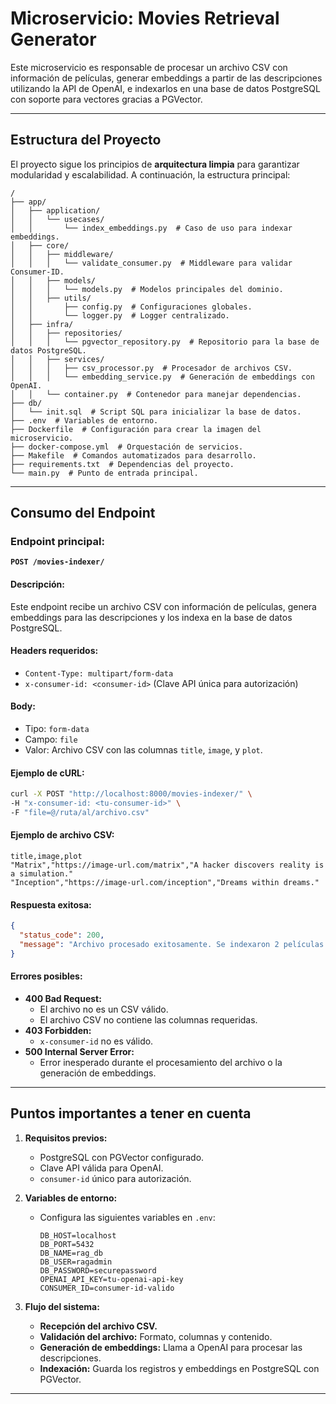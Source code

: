 # Microservicio: Movies Retrieval Generator

Este microservicio es responsable de procesar un archivo CSV con información de películas, generar embeddings a partir de las descripciones utilizando la API de OpenAI, e indexarlos en una base de datos PostgreSQL con soporte para vectores gracias a PGVector.

---

## Estructura del Proyecto
El proyecto sigue los principios de **arquitectura limpia** para garantizar modularidad y escalabilidad. A continuación, la estructura principal:

```plaintext
/
├── app/
│   ├── application/
│   │   └── usecases/
│   │       └── index_embeddings.py  # Caso de uso para indexar embeddings.
│   ├── core/
│   │   ├── middleware/
│   │   │   └── validate_consumer.py  # Middleware para validar Consumer-ID.
│   │   ├── models/
│   │   │   └── models.py  # Modelos principales del dominio.
│   │   ├── utils/
│   │       ├── config.py  # Configuraciones globales.
│   │       └── logger.py  # Logger centralizado.
│   ├── infra/
│   │   ├── repositories/
│   │   │   └── pgvector_repository.py  # Repositorio para la base de datos PostgreSQL.
│   │   ├── services/
│   │   │   ├── csv_processor.py  # Procesador de archivos CSV.
│   │   │   └── embedding_service.py  # Generación de embeddings con OpenAI.
│   │   └── container.py  # Contenedor para manejar dependencias.
├── db/
│   └── init.sql  # Script SQL para inicializar la base de datos.
├── .env  # Variables de entorno.
├── Dockerfile  # Configuración para crear la imagen del microservicio.
├── docker-compose.yml  # Orquestación de servicios.
├── Makefile  # Comandos automatizados para desarrollo.
├── requirements.txt  # Dependencias del proyecto.
└── main.py  # Punto de entrada principal.
```

---

## Consumo del Endpoint

### **Endpoint principal:**
**`POST /movies-indexer/`**

#### **Descripción:**
Este endpoint recibe un archivo CSV con información de películas, genera embeddings para las descripciones y los indexa en la base de datos PostgreSQL.

#### **Headers requeridos:**
- `Content-Type: multipart/form-data`
- `x-consumer-id: <consumer-id>` (Clave API única para autorización)

#### **Body:**
- Tipo: `form-data`
- Campo: `file`
- Valor: Archivo CSV con las columnas `title`, `image`, y `plot`.

#### **Ejemplo de cURL:**
```bash
curl -X POST "http://localhost:8000/movies-indexer/" \
-H "x-consumer-id: <tu-consumer-id>" \
-F "file=@/ruta/al/archivo.csv"
```

#### **Ejemplo de archivo CSV:**
```csv
title,image,plot
"Matrix","https://image-url.com/matrix","A hacker discovers reality is a simulation."
"Inception","https://image-url.com/inception","Dreams within dreams."
```

#### **Respuesta exitosa:**
```json
{
  "status_code": 200,
  "message": "Archivo procesado exitosamente. Se indexaron 2 películas."
}
```

#### **Errores posibles:**
- **400 Bad Request:**
  - El archivo no es un CSV válido.
  - El archivo CSV no contiene las columnas requeridas.
- **403 Forbidden:**
  - `x-consumer-id` no es válido.
- **500 Internal Server Error:**
  - Error inesperado durante el procesamiento del archivo o la generación de embeddings.

---

## Puntos importantes a tener en cuenta

1. **Requisitos previos:**
   - PostgreSQL con PGVector configurado.
   - Clave API válida para OpenAI.
   - `consumer-id` único para autorización.

2. **Variables de entorno:**
   - Configura las siguientes variables en `.env`:
     ```env
     DB_HOST=localhost
     DB_PORT=5432
     DB_NAME=rag_db
     DB_USER=ragadmin
     DB_PASSWORD=securepassword
     OPENAI_API_KEY=tu-openai-api-key
     CONSUMER_ID=consumer-id-valido
     ```

3. **Flujo del sistema:**
   - **Recepción del archivo CSV.**
   - **Validación del archivo:** Formato, columnas y contenido.
   - **Generación de embeddings:** Llama a OpenAI para procesar las descripciones.
   - **Indexación:** Guarda los registros y embeddings en PostgreSQL con PGVector.

---
